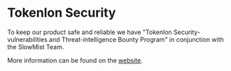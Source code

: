 # Tokenlon Security

To keep our product safe and reliable we have "Tokenlon Security-vulnerabilities and Threat-intelligence Bounty Program" in conjunction with the SlowMist Team.

More information can be found on the [website](https://tokenlon.gitbook.io/docs/v/docs.en/contribute-gong-xian/bounty-programme).

